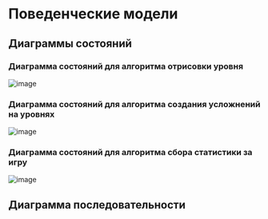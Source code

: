 # Поведенческие модели

## Диаграммы состояний

### Диаграмма состояний для алгоритма отрисовки уровня
![image](https://github.com/user-attachments/assets/c4b25a61-4f2d-4455-9aef-2686f4e195a0)

### Диаграмма состояний для алгоритма создания усложнений на уровнях
![image](https://github.com/user-attachments/assets/d2b301b7-8109-44dc-8c29-6c064d124bea)

### Диаграмма состояний для алгоритма сбора статистики за игру
![image](https://github.com/user-attachments/assets/7a035c87-9b90-429d-90e8-9b1c016450a6)

## Диаграмма последовательности
